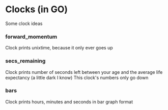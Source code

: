 # Clocks (in GO)

Some clock ideas

### forward\_momentum 

Clock prints unixtime, because it only ever goes up

### secs\_remaining

Clock prints number of seconds left between your age and the average life expectancy (a little dark I know)
This clock's numbers only go down

### bars 

Clock prints hours, minutes and seconds in bar graph format


